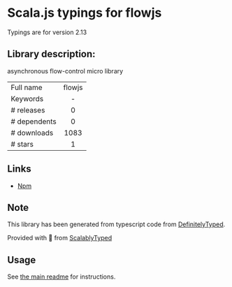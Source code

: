 
# Scala.js typings for flowjs

Typings are for version 2.13

## Library description:
asynchronous flow-control micro library

|                    |                 |
| ------------------ | :-------------: |
| Full name          | flowjs |
| Keywords           | - |
| # releases         | 0 |
| # dependents       | 0 |
| # downloads        | 1083 |
| # stars            | 1 |

## Links
- [Npm](https://www.npmjs.com/package/flowjs)
    


## Note
This library has been generated from typescript code from [DefinitelyTyped](https://definitelytyped.org).

Provided with :purple_heart: from [ScalablyTyped](https://github.com/oyvindberg/ScalablyTyped)

## Usage
See [the main readme](../../readme.md) for instructions.


